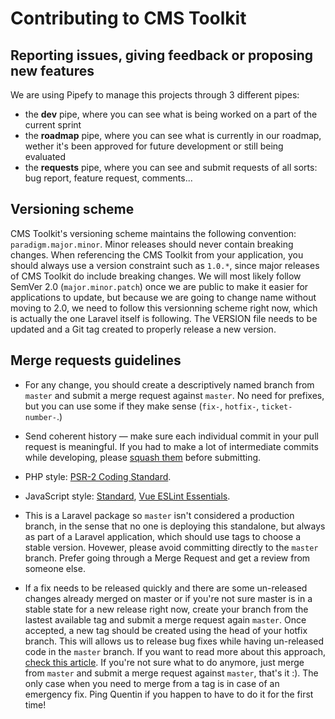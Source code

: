 # Contributing to CMS Toolkit

## Reporting issues, giving feedback or proposing new features

We are using Pipefy to manage this projects through 3 different pipes:

- the **dev** pipe, where you can see what is being worked on a part of the current sprint
- the **roadmap** pipe, where you can see what is currently in our roadmap, wether it's been approved for future development or still being evaluated
- the **requests** pipe, where you can see and submit requests of all sorts: bug report, feature request, comments...

## Versioning scheme

CMS Toolkit's versioning scheme maintains the following convention: `paradigm.major.minor`. Minor releases should never contain breaking changes.
When referencing the CMS Toolkit from your application, you should always use a version constraint such as `1.0.*`, since major releases of CMS Toolkit do include breaking changes. We will most likely follow SemVer 2.0 (`major.minor.patch`) once we are public to make it easier for applications to update, but because we are going to change name without moving to 2.0, we need to follow this versionning scheme right now, which is actually the one Laravel itself is following. The VERSION file needs to be updated and a Git tag created to properly release a new version.

## Merge requests guidelines

- For any change, you should create a descriptively named branch from `master` and submit a merge request against `master`. No need for prefixes, but you can use some if they make sense (`fix-`, `hotfix-`, `ticket-number-`.)

- Send coherent history — make sure each individual commit in your pull request is meaningful. If you had to make a lot of intermediate commits while developing, please [squash them](http://www.git-scm.com/book/en/v2/Git-Tools-Rewriting-History#Changing-Multiple-Commit-Messages) before submitting.

- PHP style: [PSR-2 Coding Standard](https://github.com/php-fig/fig-standards/blob/master/accepted/PSR-2-coding-style-guide.md).

- JavaScript style: [Standard](https://standardjs.com/), [Vue ESLint Essentials](https://github.com/vuejs/eslint-plugin-vue).

- This is a Laravel package so `master` isn't considered a production branch, in the sense that no one is deploying this standalone, but always as part of a Laravel application, which should use tags to choose a stable version. Hovewer, please avoid committing directly to the `master` branch. Prefer going through a Merge Request and get a review from someone else.

- If a fix needs to be released quickly and there are some un-released changes already merged on master or if you're not sure master is in a stable state for a new release right now, create your branch from the lastest available tag and submit a merge request again `master`. Once accepted, a new tag should be created using the head of your hotfix branch. This will allows us to release bug fixes while having un-released code in the `master` branch. If you want to read more about this approach, [check this article](https://hackernoon.com/a-branching-and-releasing-strategy-that-fits-github-flow-be1b6c48eca2). If you're not sure what to do anymore, just merge from `master` and submit a merge request against `master`, that's it :). The only case when you need to merge from a tag is in case of an emergency fix. Ping Quentin if you happen to have to do it for the first time!
